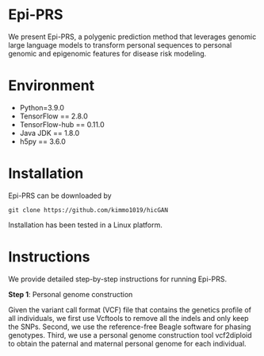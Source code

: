 # Epi-PRS
We present Epi-PRS, a polygenic prediction method that leverages genomic large language models to transform personal sequences to personal genomic and epigenomic features for disease risk modeling.

# Environment
- Python=3.9.0
- TensorFlow == 2.8.0
- TensorFlow-hub == 0.11.0
- Java JDK == 1.8.0
- h5py == 3.6.0

# Installation
Epi-PRS can be downloaded by
```shell
git clone https://github.com/kimmo1019/hicGAN
```
Installation has been tested in a Linux platform.

# Instructions
We provide detailed step-by-step instructions for running Epi-PRS.

**Step 1**: Personal genome construction

Given the variant call format (VCF) file that contains the genetics profile of all individuals, we first use Vcftools to remove all the indels and only keep the SNPs. Second, we use the reference-free Beagle software for phasing genotypes. Third, we use a personal genome construction tool vcf2diploid to obtain the paternal and maternal personal genome for each individual.






